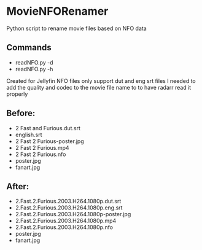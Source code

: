 # MovieNFORenamer
Python script to rename movie files based on NFO data

## Commands
- readNFO.py -d <directory>
- readNFO.py -h

Created for Jellyfin NFO files only support dut and eng srt files
I needed to add the quality and codec to the movie file name to to have radarr read it properly

## Before:
- 2 Fast and Furious.dut.srt
- english.srt
- 2 Fast 2 Furious-poster.jpg
- 2 Fast 2 Furious.mp4
- 2 Fast 2 Furious.nfo
- poster.jpg
- fanart.jpg

## After:
- 2.Fast.2.Furious.2003.H264.1080p.dut.srt
- 2.Fast.2.Furious.2003.H264.1080p.eng.srt
- 2.Fast.2.Furious.2003.H264.1080p-poster.jpg
- 2.Fast.2.Furious.2003.H264.1080p.mp4
- 2.Fast.2.Furious.2003.H264.1080p.nfo
- poster.jpg
- fanart.jpg
